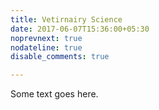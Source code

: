 ```yaml
---
title: Vetirnairy Science 
date: 2017-06-07T15:36:00+05:30
noprevnext: true
nodateline: true
disable_comments: true

---
```


Some text goes here.
